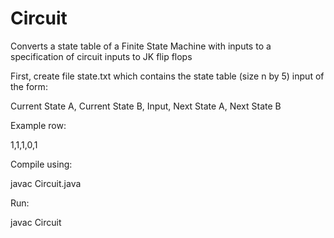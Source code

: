 # Circuit
Converts a state table of a Finite State Machine with inputs to a specification of circuit inputs to JK flip flops

First, create file state.txt which contains the state table (size n by 5) input of the form:

Current State A, Current State B, Input, Next State A, Next State B

Example row:

1,1,1,0,1

Compile using:

javac Circuit.java

Run:

javac Circuit
